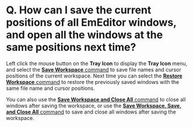 # Q. How can I save the current positions of all EmEditor windows, and open all the windows at the same positions next time?

Left click the mouse button on the **Tray Icon** to display the **Tray Icon** menu,
and select the [**Save Workspace** command](../../cmd/file/save_workspace)
to save file names and cursor positions of the current workspace. Next time you
can select the [**Restore Workspace** command](../../cmd/file/load_workspace)
to restore the previously saved windows with the same file name and cursor
positions.

You can also use the [**Save Workspace and Close All** command](../../cmd/file/save_workspace_quit_all)
to close all windows after saving the workspace, or use the
[**Save Workspace, Save, and Close All** command](../../cmd/file/save_workspace_exit_all)
to save and close all windows after saving the workspace.
